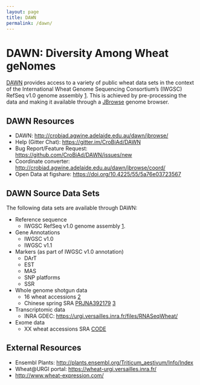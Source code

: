 ```yaml
---
layout: page
title: DAWN
permalink: /dawn/
---
```


# DAWN: Diversity Among Wheat geNomes

[DAWN](http://crobiad.agwine.adelaide.edu.au/dawn/jbrowse/) provides access to a variety of public wheat data sets in the context of the International Wheat Genome Sequencing
Consortium’s (IWGSC) RefSeq v1.0 genome assembly [1](http://dx.doi.org/10.1126/science.aar7191). This is achieved by
pre-processing the data and making it available through a [JBrowse](https://jbrowse.org/) genome browser.

## DAWN Resources

  * DAWN: http://crobiad.agwine.adelaide.edu.au/dawn/jbrowse/
  * Help (Gitter Chat): https://gitter.im/CroBiAd/DAWN
  * Bug Report/Feature Request: https://github.com/CroBiAd/DAWN/issues/new
  * Coordinate converter: http://crobiad.agwine.adelaide.edu.au/dawn/jbrowse/coord/
  * Open Data at figshare: https://doi.org/10.4225/55/5a76e03723567

## DAWN Source Data Sets

The following data sets are available through DAWN:

  * Reference sequence
    * IWGSC RefSeq v1.0 genome assembly [1](http://dx.doi.org/10.1126/science.aar7191).
  * Gene Annotations
    * IWGSC v1.0
    * IWGSC v1.1
  * Markers (as part of IWGSC v1.0 annotation)
    * DArT
    * EST
    * MAS
    * SNP platforms
    * SSR
  * Whole genome shotgun data
    * 16 wheat accessions [2](https://doi.org/10.1111/j.1467-7652.2012.00717.x)
    * Chinese spring SRA [PRJNA392179](https://www.ebi.ac.uk/ena/data/view/PRJNA392179) [3](https://doi.org/10.1093/gigascience/gix097)
  * Transcriptomic data
    * INRA GDEC: https://urgi.versailles.inra.fr/files/RNASeqWheat/
  * Exome data
    * XX wheat accessions SRA [CODE]()

## External Resources

  * Ensembl Plants: http://plants.ensembl.org/Triticum_aestivum/Info/Index
  * Wheat@URGI portal: https://wheat-urgi.versailles.inra.fr/
  * http://www.wheat-expression.com/
